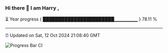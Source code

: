 ### Hi there 👋 I am Harry , 

⏳ Year progress { ███████████████████████▁▁▁▁▁▁▁ } 78.11 %

---

⏰ Updated on Sat, 12 Oct 2024 21:08:40 GMT

![Progress Bar CI](https://github.com/duykhang68/duykhang68/workflows/Progress%20Bar%20CI/badge.svg)
